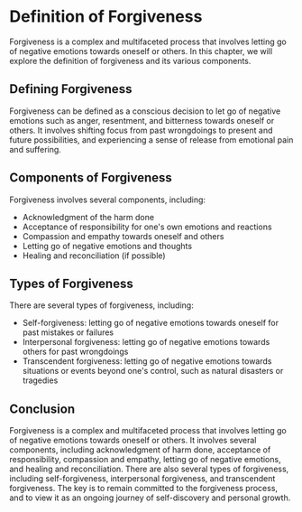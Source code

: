 # Definition of Forgiveness

Forgiveness is a complex and multifaceted process that involves letting go of negative emotions towards oneself or others. In this chapter, we will explore the definition of forgiveness and its various components.

Defining Forgiveness
--------------------

Forgiveness can be defined as a conscious decision to let go of negative emotions such as anger, resentment, and bitterness towards oneself or others. It involves shifting focus from past wrongdoings to present and future possibilities, and experiencing a sense of release from emotional pain and suffering.

Components of Forgiveness
-------------------------

Forgiveness involves several components, including:

* Acknowledgment of the harm done
* Acceptance of responsibility for one's own emotions and reactions
* Compassion and empathy towards oneself and others
* Letting go of negative emotions and thoughts
* Healing and reconciliation (if possible)

Types of Forgiveness
--------------------

There are several types of forgiveness, including:

* Self-forgiveness: letting go of negative emotions towards oneself for past mistakes or failures
* Interpersonal forgiveness: letting go of negative emotions towards others for past wrongdoings
* Transcendent forgiveness: letting go of negative emotions towards situations or events beyond one's control, such as natural disasters or tragedies

Conclusion
----------

Forgiveness is a complex and multifaceted process that involves letting go of negative emotions towards oneself or others. It involves several components, including acknowledgment of harm done, acceptance of responsibility, compassion and empathy, letting go of negative emotions, and healing and reconciliation. There are also several types of forgiveness, including self-forgiveness, interpersonal forgiveness, and transcendent forgiveness. The key is to remain committed to the forgiveness process, and to view it as an ongoing journey of self-discovery and personal growth.
